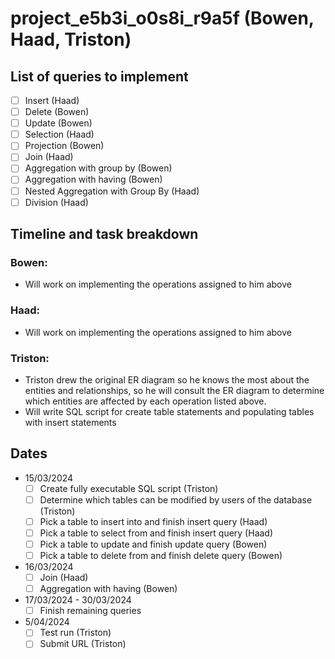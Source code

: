 # project_e5b3i_o0s8i_r9a5f (Bowen, Haad, Triston)

## List of queries to implement
- [ ] Insert (Haad)
- [ ] Delete (Bowen)
- [ ] Update (Bowen)
- [ ] Selection (Haad)
- [ ] Projection (Bowen)
- [ ] Join (Haad)
- [ ] Aggregation with group by (Bowen)
- [ ] Aggregation with having (Bowen)
- [ ] Nested Aggregation with Group By (Haad)
- [ ] Division (Haad)
## Timeline and task breakdown
### Bowen:
- Will work on implementing the operations assigned to him above
### Haad:
- Will work on implementing the operations assigned to him above
### Triston:
- Triston drew the original ER diagram so he knows the most about the entities and relationships, so he will consult the ER diagram to determine which entities are affected by each operation listed above.
- Will write SQL script for create table statements and populating tables with insert statements


## Dates
- 15/03/2024
  - [ ] Create fully executable SQL script (Triston)
  - [ ] Determine which tables can be modified by users of the database (Triston)
  - [ ] Pick a table to insert into and finish insert query (Haad)
  - [ ] Pick a table to select from and finish insert query (Haad)
  - [ ] Pick a table to update and finish update query (Bowen)
  - [ ] Pick a table to delete from and finish delete query (Bowen)
- 16/03/2024
  - [ ] Join (Haad)
  - [ ] Aggregation with having (Bowen)
- 17/03/2024 - 30/03/2024
  - [ ] Finish remaining queries
- 5/04/2024
  - [ ] Test run (Triston)
  - [ ] Submit URL (Triston)
